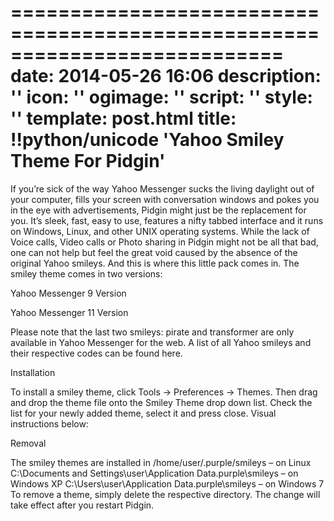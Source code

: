 ===========================================================================
date: 2014-05-26 16:06
description: ''
icon: ''
ogimage: ''
script: ''
style: ''
template: post.html
title: !!python/unicode 'Yahoo Smiley Theme For Pidgin'
===========================================================================

If you’re sick of the way Yahoo Messenger sucks the living daylight out of your computer, fills your screen with conversation windows and pokes you in the eye with advertisements, Pidgin might just be the replacement for you. It’s sleek, fast, easy to use, features a nifty tabbed interface and it runs on Windows, Linux, and other UNIX operating systems. While the lack of Voice calls, Video calls or Photo sharing in Pidgin might not be all that bad, one can not help but feel the great void caused by the absence of the original Yahoo smileys. And this is where this little pack comes in. The smiley theme comes in two versions:

Yahoo Messenger 9 Version

Yahoo Messenger 11 Version

Please note that the last two smileys: pirate and transformer are only available in Yahoo Messenger for the web. A list of all Yahoo smileys and their respective codes can be found here.

Installation

To install a smiley theme, click Tools -> Preferences -> Themes. Then drag and drop the theme file onto the Smiley Theme drop down list. Check the list for your newly added theme, select it and press close. Visual instructions below:

Removal

The smiley themes are installed in
/home/user/.purple/smileys – on Linux
C:\Documents and Settings\user\Application Data\.purple\smileys – on Windows XP
C:\Users\user\Application Data\.purple\smileys – on Windows 7
To remove a theme, simply delete the respective directory. The change will take effect after you restart Pidgin.